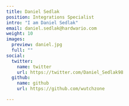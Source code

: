 ```yaml
---
title: Daniel Sedlak
position: Integrations Specialist
intro: "I am Daniel Sedlak"
email: daniel.sedlak@hardwario.com
weight: 10
images:
  preview: daniel.jpg
  full: ""
social:
  twitter:
    name: twitter
    url: https://twitter.com/Daniel_Sedlak98
  github:
    name: github
    url: https://github.com/wutchzone

---
```

